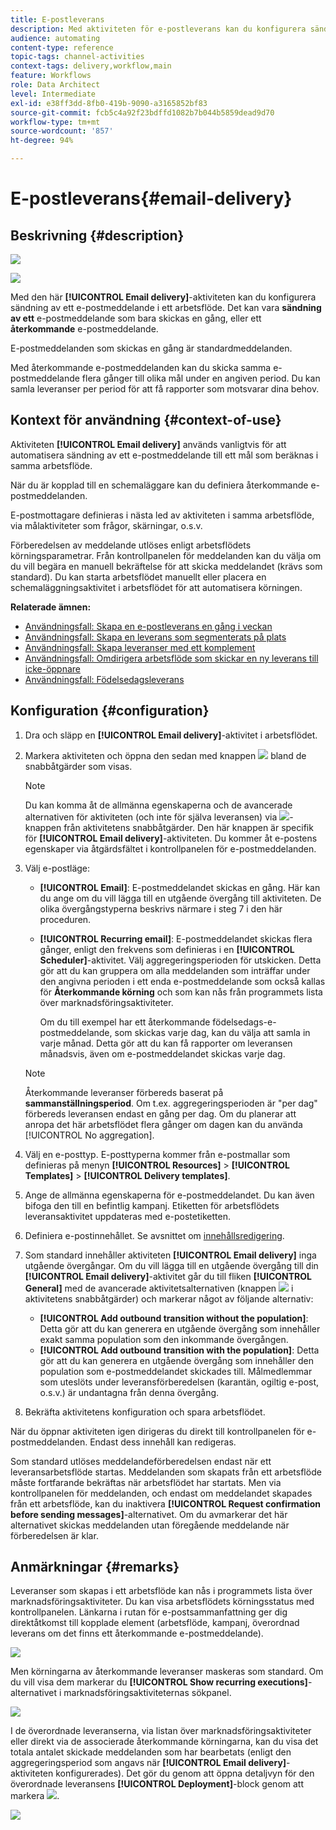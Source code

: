 ```yaml
---
title: E-postleverans
description: Med aktiviteten för e-postleverans kan du konfigurera sändning av ett enda e-postmeddelande eller ett återkommande e-postmeddelande i ett arbetsflöde.
audience: automating
content-type: reference
topic-tags: channel-activities
context-tags: delivery,workflow,main
feature: Workflows
role: Data Architect
level: Intermediate
exl-id: e38ff3dd-8fb0-419b-9090-a3165852bf83
source-git-commit: fcb5c4a92f23bdffd1082b7b044b5859dead9d70
workflow-type: tm+mt
source-wordcount: '857'
ht-degree: 94%

---
```


# E-postleverans{#email-delivery}

## Beskrivning {#description}

![](assets/email.png)

![](assets/recurrentemail.png)

Med den här **[!UICONTROL Email delivery]**-aktiviteten kan du konfigurera sändning av ett e-postmeddelande i ett arbetsflöde. Det kan vara **sändning av ett** e-postmeddelande som bara skickas en gång, eller ett **återkommande** e-postmeddelande.

E-postmeddelanden som skickas en gång är standardmeddelanden.

Med återkommande e-postmeddelanden kan du skicka samma e-postmeddelande flera gånger till olika mål under en angiven period. Du kan samla leveranser per period för att få rapporter som motsvarar dina behov.

## Kontext för användning {#context-of-use}

Aktiviteten **[!UICONTROL Email delivery]** används vanligtvis för att automatisera sändning av ett e-postmeddelande till ett mål som beräknas i samma arbetsflöde.

När du är kopplad till en schemaläggare kan du definiera återkommande e-postmeddelanden.

E-postmottagare definieras i nästa led av aktiviteten i samma arbetsflöde, via målaktiviteter som frågor, skärningar, o.s.v.

Förberedelsen av meddelande utlöses enligt arbetsflödets körningsparametrar. Från kontrollpanelen för meddelanden kan du välja om du vill begära en manuell bekräftelse för att skicka meddelandet (krävs som standard). Du kan starta arbetsflödet manuellt eller placera en schemaläggningsaktivitet i arbetsflödet för att automatisera körningen.

**Relaterade ämnen:**

* [Användningsfall: Skapa en e-postleverans en gång i veckan](../../automating/using/workflow-weekly-offer.md)
* [Användningsfall: Skapa en leverans som segmenterats på plats](../../automating/using/workflow-segmentation-location.md)
* [Användningsfall: Skapa leveranser med ett komplement](../../automating/using/workflow-created-query-with-complement.md)
* [Användningsfall: Omdirigera arbetsflöde som skickar en ny leverans till icke-öppnare](../../automating/using/workflow-cross-channel-retargeting.md)
* [Användningsfall: Födelsedagsleverans](../../automating/using/birthday-delivery.md)

## Konfiguration {#configuration}

1. Dra och släpp en **[!UICONTROL Email delivery]**-aktivitet i arbetsflödet.
1. Markera aktiviteten och öppna den sedan med knappen ![](assets/edit_darkgrey-24px.png) bland de snabbåtgärder som visas.

   >[!NOTE]
   >
   >Du kan komma åt de allmänna egenskaperna och de avancerade alternativen för aktiviteten (och inte för själva leveransen) via ![](assets/dlv_activity_params-24px.png)-knappen från aktivitetens snabbåtgärder. Den här knappen är specifik för **[!UICONTROL Email delivery]**-aktiviteten. Du kommer åt e-postens egenskaper via åtgärdsfältet i kontrollpanelen för e-postmeddelanden.

1. Välj e-postläge:

   * **[!UICONTROL Email]**: E-postmeddelandet skickas en gång. Här kan du ange om du vill lägga till en utgående övergång till aktiviteten. De olika övergångstyperna beskrivs närmare i steg 7 i den här proceduren.
   * **[!UICONTROL Recurring email]**: E-postmeddelandet skickas flera gånger, enligt den frekvens som definieras i en **[!UICONTROL Scheduler]**-aktivitet. Välj aggregeringsperioden för utskicken. Detta gör att du kan gruppera om alla meddelanden som inträffar under den angivna perioden i ett enda e-postmeddelande som också kallas för **Återkommande körning** och som kan nås från programmets lista över marknadsföringsaktiviteter.

      Om du till exempel har ett återkommande födelsedags-e-postmeddelande, som skickas varje dag, kan du välja att samla in varje månad. Detta gör att du kan få rapporter om leveransen månadsvis, även om e-postmeddelandet skickas varje dag.
   >[!NOTE]
   >
   >Återkommande leveranser förbereds baserat på **sammanställningsperiod**. Om t.ex. aggregeringsperioden är &quot;per dag&quot; förbereds leveransen endast en gång per dag. Om du planerar att anropa det här arbetsflödet flera gånger om dagen kan du använda [!UICONTROL No aggregation].

1. Välj en e-posttyp. E-posttyperna kommer från e-postmallar som definieras på menyn **[!UICONTROL Resources]** > **[!UICONTROL Templates]** > **[!UICONTROL Delivery templates]**.
1. Ange de allmänna egenskaperna för e-postmeddelandet. Du kan även bifoga den till en befintlig kampanj. Etiketten för arbetsflödets leveransaktivitet uppdateras med e-postetiketten.
1. Definiera e-postinnehållet. Se avsnittet om [innehållsredigering](../../designing/using/designing-content-in-adobe-campaign.md).
1. Som standard innehåller aktiviteten **[!UICONTROL Email delivery]** inga utgående övergångar. Om du vill lägga till en utgående övergång till din **[!UICONTROL Email delivery]**-aktivitet går du till fliken **[!UICONTROL General]** med de avancerade aktivitetsalternativen (knappen ![](assets/dlv_activity_params-24px.png) i aktivitetens snabbåtgärder) och markerar något av följande alternativ:

   * **[!UICONTROL Add outbound transition without the population]**: Detta gör att du kan generera en utgående övergång som innehåller exakt samma population som den inkommande övergången.
   * **[!UICONTROL Add outbound transition with the population]**: Detta gör att du kan generera en utgående övergång som innehåller den population som e-postmeddelandet skickades till. Målmedlemmar som uteslöts under leveransförberedelsen (karantän, ogiltig e-post, o.s.v.) är undantagna från denna övergång.

1. Bekräfta aktivitetens konfiguration och spara arbetsflödet.

När du öppnar aktiviteten igen dirigeras du direkt till kontrollpanelen för e-postmeddelanden. Endast dess innehåll kan redigeras.

Som standard utlöses meddelandeförberedelsen endast när ett leveransarbetsflöde startas. Meddelanden som skapats från ett arbetsflöde måste fortfarande bekräftas när arbetsflödet har startats. Men via kontrollpanelen för meddelanden, och endast om meddelandet skapades från ett arbetsflöde, kan du inaktivera **[!UICONTROL Request confirmation before sending messages]**-alternativet. Om du avmarkerar det här alternativet skickas meddelanden utan föregående meddelande när förberedelsen är klar.

## Anmärkningar {#remarks}

Leveranser som skapas i ett arbetsflöde kan nås i programmets lista över marknadsföringsaktiviteter. Du kan visa arbetsflödets körningsstatus med kontrollpanelen. Länkarna i rutan för e-postsammanfattning ger dig direktåtkomst till kopplade element (arbetsflöde, kampanj, överordnad leverans om det finns ett återkommande e-postmeddelande).

![](assets/wkf_display_recurrent_executions_2.png)

Men körningarna av återkommande leveranser maskeras som standard. Om du vill visa dem markerar du **[!UICONTROL Show recurring executions]**-alternativet i marknadsföringsaktiviteternas sökpanel.

![](assets/wkf_display_recurrent_executions.png)

I de överordnade leveranserna, via listan över marknadsföringsaktiviteter eller direkt via de associerade återkommande körningarna, kan du visa det totala antalet skickade meddelanden som har bearbetats (enligt den aggregeringsperiod som angavs när **[!UICONTROL Email delivery]**-aktiviteten konfigurerades). Det gör du genom att öppna detaljvyn för den överordnade leveransens **[!UICONTROL Deployment]**-block genom att markera ![](assets/wkf_dlv_detail_button.png).

![](assets/wkf_display_recurrent_executions_3.png)
